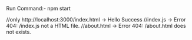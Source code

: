 Run Command:-   npm start

//only http://localhost:3000/index.html -> Hello Success
//index.js -> Error 404: /index.js not a HTML file.
//about.html -> Error 404: /about.html does not exists.
